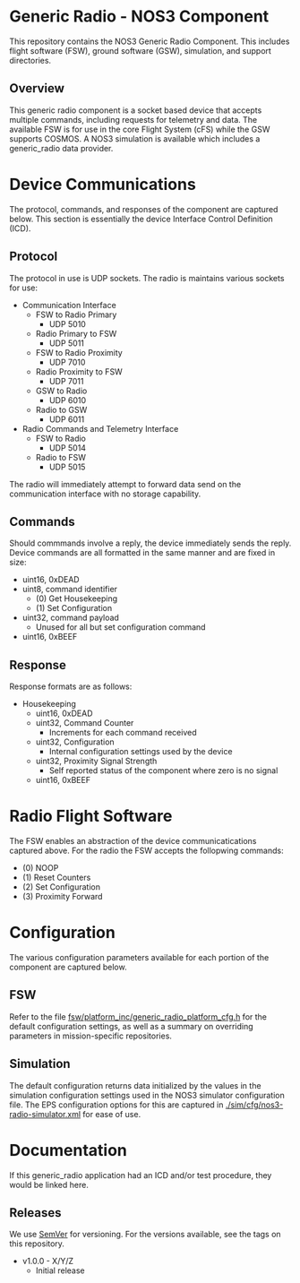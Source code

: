 # Generic Radio - NOS3 Component
This repository contains the NOS3 Generic Radio Component.
This includes flight software (FSW), ground software (GSW), simulation, and support directories.

## Overview
This generic radio component is a socket based device that accepts multiple commands, including requests for telemetry and data.
The available FSW is for use in the core Flight System (cFS) while the GSW supports COSMOS.
A NOS3 simulation is available which includes a generic_radio data provider.


# Device Communications
The protocol, commands, and responses of the component are captured below.
This section is essentially the device Interface Control Definition (ICD).

## Protocol
The protocol in use is UDP sockets.
The radio is maintains various sockets for use:
* Communication Interface
  - FSW to Radio Primary
    * UDP 5010
  - Radio Primary to FSW
    * UDP 5011
  - FSW to Radio Proximity
    * UDP 7010
  - Radio Proximity to FSW
    * UDP 7011
  - GSW to Radio
    * UDP 6010
  - Radio to GSW
    * UDP 6011
* Radio Commands and Telemetry Interface
  - FSW to Radio
    * UDP 5014
  - Radio to FSW
    * UDP 5015

The radio will immediately attempt to forward data send on the communication interface with no storage capability.

## Commands
Should commmands involve a reply, the device immediately sends the reply.
Device commands are all formatted in the same manner and are fixed in size:
* uint16, 0xDEAD
* uint8, command identifier
  - (0) Get Housekeeping
  - (1) Set Configuration
* uint32, command payload
  - Unused for all but set configuration command
* uint16, 0xBEEF

## Response
Response formats are as follows:
* Housekeeping
  - uint16, 0xDEAD
  - uint32, Command Counter
    * Increments for each command received
  - uint32, Configuration
    * Internal configuration settings used by the device
  - uint32, Proximity Signal Strength
    * Self reported status of the component where zero is no signal
  - uint16, 0xBEEF


# Radio Flight Software
The FSW enables an abstraction of the device communicatications captured above.
For the radio the FSW accepts the follopwing commands:
* (0) NOOP
* (1) Reset Counters
* (2) Set Configuration
* (3) Proximity Forward


# Configuration
The various configuration parameters available for each portion of the component are captured below.

## FSW
Refer to the file [fsw/platform_inc/generic_radio_platform_cfg.h](fsw/platform_inc/generic_radio_platform_cfg.h) for the default
configuration settings, as well as a summary on overriding parameters in mission-specific repositories.

## Simulation
The default configuration returns data initialized by the values in the simulation configuration settings used in the NOS3 simulator configuration file.
The EPS configuration options for this are captured in [./sim/cfg/nos3-radio-simulator.xml](./sim/cfg/nos3-radio-simulator.xml) for ease of use.

# Documentation
If this generic_radio application had an ICD and/or test procedure, they would be linked here.

## Releases
We use [SemVer](http://semver.org/) for versioning. For the versions available, see the tags on this repository.
* v1.0.0 - X/Y/Z 
  - Initial release
